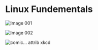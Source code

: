 # Linux Fundementals

![Image 001](https://finalmyfinaluniquefinalfinalfinal.s3.us-east-1.amazonaws.com/Screenshot+2025-02-18+at+6.37.20%E2%80%AFPM.png)

![Image 002](https://finalmyfinaluniquefinalfinalfinal.s3.us-east-1.amazonaws.com/Screenshot+2025-02-18+at+6.37.37%E2%80%AFPM.png)

![comic... attrib xkcd](https://finalmyfinaluniquefinalfinalfinal.s3.us-east-1.amazonaws.com/data_quality.png)
